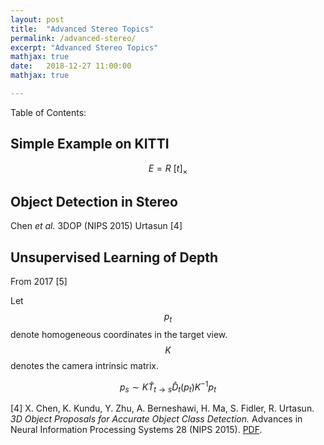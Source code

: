 ```yaml
---
layout: post
title:  "Advanced Stereo Topics"
permalink: /advanced-stereo/
excerpt: "Advanced Stereo Topics"
mathjax: true
date:   2018-12-27 11:00:00
mathjax: true

---
```

Table of Contents:


## Simple Example on KITTI

$$
E = R \mbox{ } [t]_{\times}
$$



## Object Detection in Stereo

Chen *et al.*
3DOP (NIPS 2015) Urtasun [4]

## Unsupervised Learning of Depth

From 2017 [5]

Let $$p_t$$ denote homogeneous coordinates in the target view. $$K$$ denotes the camera intrinsic matrix.

$$
p_s \sim K \hat{T}_{t \rightarrow s} \hat{D}_t (p_t) K^{-1} p_t
$$


[4] X. Chen, K. Kundu, Y. Zhu, A. Berneshawi, H. Ma, S. Fidler, R. Urtasun. *3D Object Proposals for Accurate Object Class Detection.*  Advances in Neural Information Processing Systems 28 (NIPS 2015). [PDF](https://papers.nips.cc/paper/5644-3d-object-proposals-for-accurate-object-class-detection).
